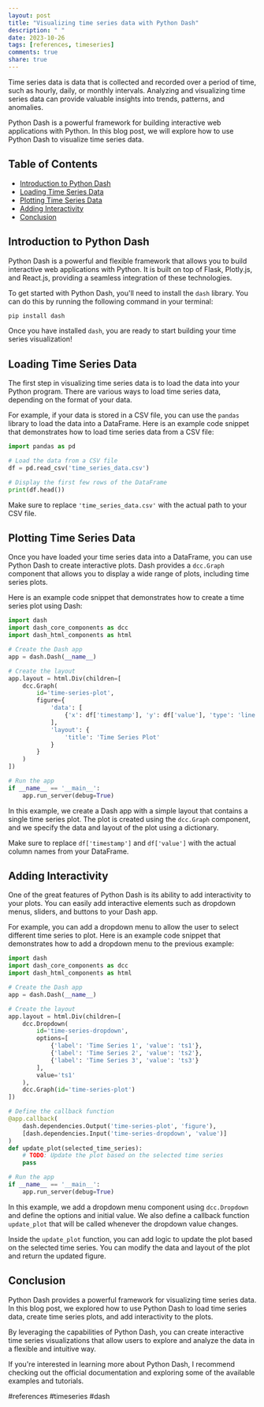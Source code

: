 ```yaml
---
layout: post
title: "Visualizing time series data with Python Dash"
description: " "
date: 2023-10-26
tags: [references, timeseries]
comments: true
share: true
---
```


Time series data is data that is collected and recorded over a period of time, such as hourly, daily, or monthly intervals. Analyzing and visualizing time series data can provide valuable insights into trends, patterns, and anomalies.

Python Dash is a powerful framework for building interactive web applications with Python. In this blog post, we will explore how to use Python Dash to visualize time series data.

## Table of Contents
- [Introduction to Python Dash](#introduction-to-python-dash)
- [Loading Time Series Data](#loading-time-series-data)
- [Plotting Time Series Data](#plotting-time-series-data)
- [Adding Interactivity](#adding-interactivity)
- [Conclusion](#conclusion)

## Introduction to Python Dash

Python Dash is a powerful and flexible framework that allows you to build interactive web applications with Python. It is built on top of Flask, Plotly.js, and React.js, providing a seamless integration of these technologies.

To get started with Python Dash, you'll need to install the `dash` library. You can do this by running the following command in your terminal:

```bash
pip install dash
```
Once you have installed `dash`, you are ready to start building your time series visualization!

## Loading Time Series Data

The first step in visualizing time series data is to load the data into your Python program. There are various ways to load time series data, depending on the format of your data.

For example, if your data is stored in a CSV file, you can use the `pandas` library to load the data into a DataFrame. Here is an example code snippet that demonstrates how to load time series data from a CSV file:

```python
import pandas as pd

# Load the data from a CSV file
df = pd.read_csv('time_series_data.csv')

# Display the first few rows of the DataFrame
print(df.head())
```

Make sure to replace `'time_series_data.csv'` with the actual path to your CSV file.

## Plotting Time Series Data

Once you have loaded your time series data into a DataFrame, you can use Python Dash to create interactive plots. Dash provides a `dcc.Graph` component that allows you to display a wide range of plots, including time series plots.

Here is an example code snippet that demonstrates how to create a time series plot using Dash:

```python
import dash
import dash_core_components as dcc
import dash_html_components as html

# Create the Dash app
app = dash.Dash(__name__)

# Create the layout
app.layout = html.Div(children=[
    dcc.Graph(
        id='time-series-plot',
        figure={
            'data': [
                {'x': df['timestamp'], 'y': df['value'], 'type': 'line', 'name': 'Time Series'},
            ],
            'layout': {
                'title': 'Time Series Plot'
            }
        }
    )
])

# Run the app
if __name__ == '__main__':
    app.run_server(debug=True)
```

In this example, we create a Dash app with a simple layout that contains a single time series plot. The plot is created using the `dcc.Graph` component, and we specify the data and layout of the plot using a dictionary.

Make sure to replace `df['timestamp']` and `df['value']` with the actual column names from your DataFrame.

## Adding Interactivity

One of the great features of Python Dash is its ability to add interactivity to your plots. You can easily add interactive elements such as dropdown menus, sliders, and buttons to your Dash app.

For example, you can add a dropdown menu to allow the user to select different time series to plot. Here is an example code snippet that demonstrates how to add a dropdown menu to the previous example:

```python
import dash
import dash_core_components as dcc
import dash_html_components as html

# Create the Dash app
app = dash.Dash(__name__)

# Create the layout
app.layout = html.Div(children=[
    dcc.Dropdown(
        id='time-series-dropdown',
        options=[
            {'label': 'Time Series 1', 'value': 'ts1'},
            {'label': 'Time Series 2', 'value': 'ts2'},
            {'label': 'Time Series 3', 'value': 'ts3'}
        ],
        value='ts1'
    ),
    dcc.Graph(id='time-series-plot')
])

# Define the callback function
@app.callback(
    dash.dependencies.Output('time-series-plot', 'figure'),
    [dash.dependencies.Input('time-series-dropdown', 'value')]
)
def update_plot(selected_time_series):
    # TODO: Update the plot based on the selected time series
    pass

# Run the app
if __name__ == '__main__':
    app.run_server(debug=True)
```

In this example, we add a dropdown menu component using `dcc.Dropdown` and define the options and initial value. We also define a callback function `update_plot` that will be called whenever the dropdown value changes.

Inside the `update_plot` function, you can add logic to update the plot based on the selected time series. You can modify the data and layout of the plot and return the updated figure.

## Conclusion

Python Dash provides a powerful framework for visualizing time series data. In this blog post, we explored how to use Python Dash to load time series data, create time series plots, and add interactivity to the plots.

By leveraging the capabilities of Python Dash, you can create interactive time series visualizations that allow users to explore and analyze the data in a flexible and intuitive way.

If you're interested in learning more about Python Dash, I recommend checking out the official documentation and exploring some of the available examples and tutorials.

#references #timeseries #dash